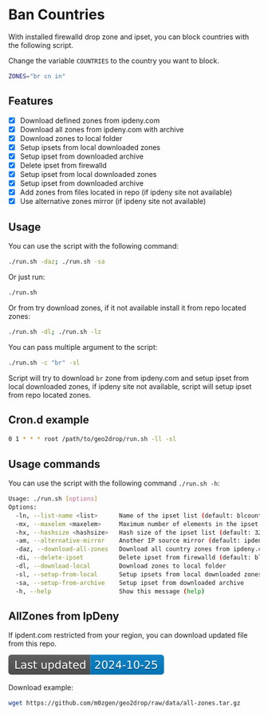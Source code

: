 # Ban Countries

With installed firewalld drop zone and ipset, you can block countries with the following script.

Change the variable `COUNTRIES` to the country you want to block.

```bash
ZONES="br cn in"
```

## Features

- [x] Download defined zones from ipdeny.com
- [x] Download all zones from ipdeny.com with archive
- [x] Download zones to local folder
- [x] Setup ipsets from local downloaded zones
- [x] Setup ipset from downloaded archive
- [x] Delete ipset from firewalld
- [x] Setup ipset from local downloaded zones
- [x] Setup ipset from downloaded archive
- [x] Add zones from files located in repo (if ipdeny site not available)
- [x] Use alternative zones mirror (if ipdeny site not available)

## Usage

You can use the script with the following command:

```bash
./run.sh -daz; ./run.sh -sa
```

Or just run:

```bash
./run.sh
```

Or from try download zones, if it not available install it from repo located zones:

```bash
./run.sh -dl; ./run.sh -lz
```

You can pass multiple argument to the script:

```bash
./run.sh -c "br" -sl
```

Script will try to download `br` zone from ipdeny.com and setup ipset from local downloaded zones, if ipdeny site not available, script will setup ipset from repo located zones.

## Cron.d example

```bash
0 1 * * * root /path/to/geo2drop/run.sh -ll -sl
```

## Usage commands

You can use the script with the following command `./run.sh -h`:

```bash
Usage: ./run.sh [options]
Options:
  -ln, --list-name <list>      Name of the ipset list (default: blcountries)
  -mx, --maxelem <maxelem>     Maximum number of elements in the ipset list (default: 131072)
  -hx, --hashsize <hashsize>   Hash size of the ipset list (default: 32768)
  -am, --alternative-mirror    Another IP source mirror (default: ipdeny.com)
  -daz, --download-all-zones   Download all country zones from ipdeny.com (all-zones.tar.gz)
  -di, --delete-ipset          Delete ipset from firewalld (default: blcountries)
  -dl, --download-local        Download zones to local folder
  -sl, --setup-from-local      Setup ipsets from local downloaded zones
  -sa, --setup-from-archive    Setup ipset from downloaded archive
  -h, --help                   Show this message (help)
```

## AllZones from IpDeny 

If ipdent.com restricted from your region, you can download updated file from this repo.

![geo2drop update all IP zones date](https://raw.githubusercontent.com/m0zgen/geo2drop/data/badge_date.svg)

Download example:

```bash
wget https://github.com/m0zgen/geo2drop/raw/data/all-zones.tar.gz
```

